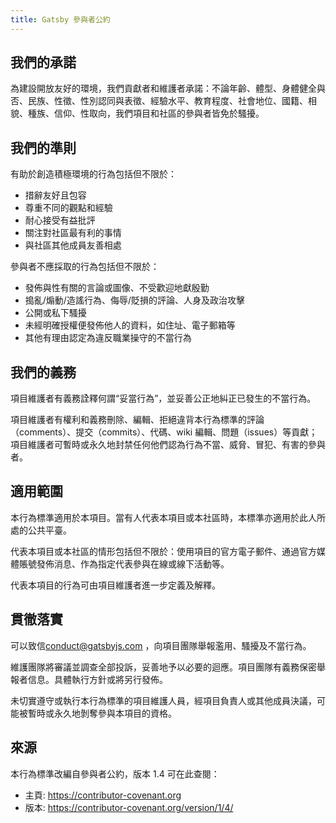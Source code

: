 ```yaml
---
title: Gatsby 參與者公約
---
```


## 我們的承諾

為建設開放友好的環境，我們貢獻者和維護者承諾：不論年齡、體型、身體健全與否、民族、性徵、性別認同與表徵、經驗水平、教育程度、社會地位、國籍、相貌、種族、信仰、性取向，我們項目和社區的參與者皆免於騷擾。

## 我們的準則

有助於創造積極環境的行為包括但不限於：

- 措辭友好且包容
- 尊重不同的觀點和經驗
- 耐心接受有益批評
- 關注對社區最有利的事情
- 與社區其他成員友善相處

參與者不應採取的行為包括但不限於：

- 發佈與性有關的言論或圖像、不受歡迎地獻殷勤
- 搗亂/煽動/造謠行為、侮辱/貶損的評論、人身及政治攻擊
- 公開或私下騷擾
- 未經明確授權便發佈他人的資料，如住址、電子郵箱等
- 其他有理由認定為違反職業操守的不當行為

## 我們的義務

項目維護者有義務詮釋何謂“妥當行為”，並妥善公正地糾正已發生的不當行為。

項目維護者有權利和義務刪除、編輯、拒絕違背本行為標準的評論（comments）、提交（commits）、代碼、wiki 編輯、問題（issues）等貢獻；項目維護者可暫時或永久地封禁任何他們認為行為不當、威脅、冒犯、有害的參與者。

## 適用範圍

本行為標準適用於本項目。當有人代表本項目或本社區時，本標準亦適用於此人所處的公共平臺。

代表本項目或本社區的情形包括但不限於：使用項目的官方電子郵件、通過官方媒體賬號發佈消息、作為指定代表參與在線或線下活動等。

代表本項目的行為可由項目維護者進一步定義及解釋。

## 貫徹落實

可以致信[conduct@gatsbyjs.com](mailto:conduct@gatsbyjs.com) ，向項目團隊舉報濫用、騷擾及不當行為。

維護團隊將審議並調查全部投訴，妥善地予以必要的迴應。項目團隊有義務保密舉報者信息。具體執行方針或將另行發佈。

未切實遵守或執行本行為標準的項目維護人員，經項目負責人或其他成員決議，可能被暫時或永久地剝奪參與本項目的資格。

## 來源

本行為標準改編自參與者公約，版本 1.4 可在此查閱：

- 主頁: https://contributor-covenant.org
- 版本: https://contributor-covenant.org/version/1/4/
